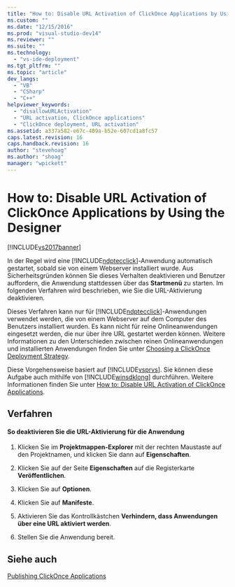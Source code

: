 ```yaml
---
title: "How to: Disable URL Activation of ClickOnce Applications by Using the Designer | Microsoft Docs"
ms.custom: ""
ms.date: "12/15/2016"
ms.prod: "visual-studio-dev14"
ms.reviewer: ""
ms.suite: ""
ms.technology: 
  - "vs-ide-deployment"
ms.tgt_pltfrm: ""
ms.topic: "article"
dev_langs: 
  - "VB"
  - "CSharp"
  - "C++"
helpviewer_keywords: 
  - "disallowURLActivation"
  - "URL activation, ClickOnce applications"
  - "ClickOnce deployment, URL activation"
ms.assetid: a337a582-e67c-409a-b52e-607cd1a8fc57
caps.latest.revision: 16
caps.handback.revision: 16
author: "stevehoag"
ms.author: "shoag"
manager: "wpickett"
---
```

# How to: Disable URL Activation of ClickOnce Applications by Using the Designer
[!INCLUDE[vs2017banner](../code-quality/includes/vs2017banner.md)]

In der Regel wird eine [!INCLUDE[ndptecclick](../deployment/includes/ndptecclick_md.md)]\-Anwendung automatisch gestartet, sobald sie von einem Webserver installiert wurde.  Aus Sicherheitsgründen können Sie dieses Verhalten deaktivieren und Benutzer auffordern, die Anwendung stattdessen über das **Startmenü** zu starten.  Im folgenden Verfahren wird beschrieben, wie Sie die URL\-Aktivierung deaktivieren.  
  
 Dieses Verfahren kann nur für [!INCLUDE[ndptecclick](../deployment/includes/ndptecclick_md.md)]\-Anwendungen verwendet werden, die von einem Webserver auf dem Computer des Benutzers installiert wurden.  Es kann nicht für reine Onlineanwendungen eingesetzt werden, die nur über ihre URL gestartet werden können.  Weitere Informationen zu den Unterschieden zwischen reinen Onlineanwendungen und installierten Anwendungen finden Sie unter [Choosing a ClickOnce Deployment Strategy](../deployment/choosing-a-clickonce-deployment-strategy.md).  
  
 Diese Vorgehensweise basiert auf [!INCLUDE[vsprvs](../code-quality/includes/vsprvs_md.md)].  Sie können diese Aufgabe auch mithilfe von [!INCLUDE[winsdklong](../deployment/includes/winsdklong_md.md)] durchführen.  Weitere Informationen finden Sie unter [How to: Disable URL Activation of ClickOnce Applications](../deployment/how-to-disable-url-activation-of-clickonce-applications.md).  
  
## Verfahren  
  
#### So deaktivieren Sie die URL\-Aktivierung für die Anwendung  
  
1.  Klicken Sie im **Projektmappen\-Explorer** mit der rechten Maustaste auf den Projektnamen, und klicken Sie dann auf **Eigenschaften**.  
  
2.  Klicken Sie auf der Seite **Eigenschaften** auf die Registerkarte **Veröffentlichen**.  
  
3.  Klicken Sie auf **Optionen**.  
  
4.  Klicken Sie auf **Manifeste**.  
  
5.  Aktivieren Sie das Kontrollkästchen **Verhindern, dass Anwendungen über eine URL aktiviert werden**.  
  
6.  Stellen Sie die Anwendung bereit.  
  
## Siehe auch  
 [Publishing ClickOnce Applications](../deployment/publishing-clickonce-applications.md)